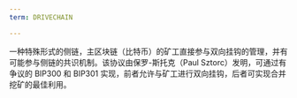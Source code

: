 ```yaml
---
term: DRIVECHAIN

---
```

一种特殊形式的侧链，主区块链（比特币）的矿工直接参与双向挂钩的管理，并有可能参与侧链的共识机制。该协议由保罗-斯托克（Paul Sztorc）发明，可通过有争议的 BIP300 和 BIP301 实现，前者允许与矿工进行双向挂钩，后者可实现合并挖矿的最佳利用。